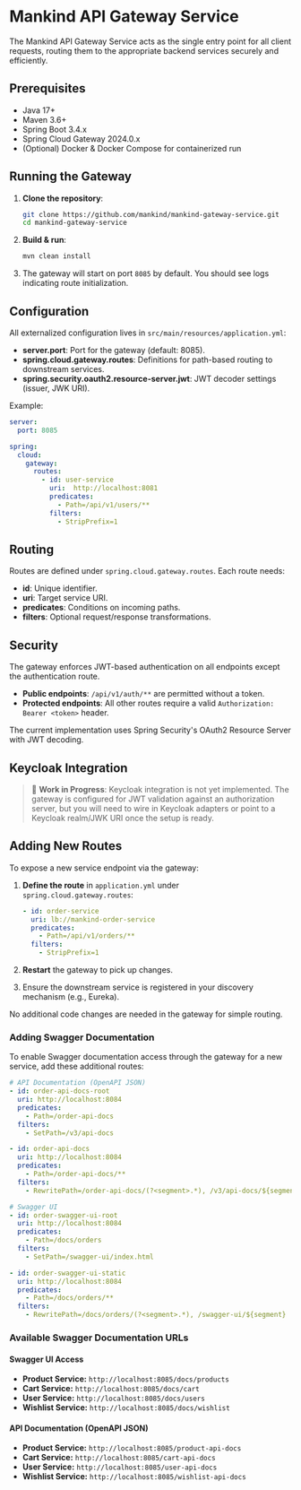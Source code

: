 # Mankind API Gateway Service

The Mankind API Gateway Service acts as the single entry point for all client requests, routing them to the appropriate backend services securely and efficiently.


## Prerequisites

* Java 17+
* Maven 3.6+
* Spring Boot 3.4.x
* Spring Cloud Gateway 2024.0.x
* (Optional) Docker & Docker Compose for containerized run

## Running the Gateway

1. **Clone the repository**:

   ```bash
   git clone https://github.com/mankind/mankind-gateway-service.git
   cd mankind-gateway-service
   ```

2. **Build & run**:

   ```bash
   mvn clean install
   ```

3. The gateway will start on port `8085` by default. You should see logs indicating route initialization.

## Configuration

All externalized configuration lives in `src/main/resources/application.yml`:

* **server.port**: Port for the gateway (default: 8085).
* **spring.cloud.gateway.routes**: Definitions for path-based routing to downstream services.
* **spring.security.oauth2.resource-server.jwt**: JWT decoder settings (issuer, JWK URI).

Example:

```yaml
server:
  port: 8085

spring:
  cloud:
    gateway:
      routes:
        - id: user-service
          uri:  http://localhost:8081
          predicates:
            - Path=/api/v1/users/**
          filters:
            - StripPrefix=1
```

## Routing

Routes are defined under `spring.cloud.gateway.routes`. Each route needs:

* **id**: Unique identifier.
* **uri**: Target service URI.
* **predicates**: Conditions on incoming paths.
* **filters**: Optional request/response transformations.

## Security

The gateway enforces JWT-based authentication on all endpoints except the authentication route.

* **Public endpoints**: `/api/v1/auth/**` are permitted without a token.
* **Protected endpoints**: All other routes require a valid `Authorization: Bearer <token>` header.

The current implementation uses Spring Security's OAuth2 Resource Server with JWT decoding.

## Keycloak Integration

> 🚧 **Work in Progress**: Keycloak integration is not yet implemented.
> The gateway is configured for JWT validation against an authorization server, but you will need to wire in Keycloak adapters or point to a Keycloak realm/JWK URI once the setup is ready.

## Adding New Routes

To expose a new service endpoint via the gateway:

1. **Define the route** in `application.yml` under `spring.cloud.gateway.routes`:

   ```yaml
   - id: order-service
     uri: lb://mankind-order-service
     predicates:
       - Path=/api/v1/orders/**
     filters:
       - StripPrefix=1
   ```
2. **Restart** the gateway to pick up changes.
3. Ensure the downstream service is registered in your discovery mechanism (e.g., Eureka).

No additional code changes are needed in the gateway for simple routing.

### Adding Swagger Documentation

To enable Swagger documentation access through the gateway for a new service, add these additional routes:

```yaml
# API Documentation (OpenAPI JSON)
- id: order-api-docs-root
  uri: http://localhost:8084
  predicates:
    - Path=/order-api-docs
  filters:
    - SetPath=/v3/api-docs

- id: order-api-docs
  uri: http://localhost:8084
  predicates:
    - Path=/order-api-docs/**
  filters:
    - RewritePath=/order-api-docs/(?<segment>.*), /v3/api-docs/${segment}

# Swagger UI
- id: order-swagger-ui-root
  uri: http://localhost:8084
  predicates:
    - Path=/docs/orders
  filters:
    - SetPath=/swagger-ui/index.html

- id: order-swagger-ui-static
  uri: http://localhost:8084
  predicates:
    - Path=/docs/orders/**
  filters:
    - RewritePath=/docs/orders/(?<segment>.*), /swagger-ui/${segment}
```

### Available Swagger Documentation URLs

#### Swagger UI Access
- **Product Service:** `http://localhost:8085/docs/products`
- **Cart Service:** `http://localhost:8085/docs/cart`
- **User Service:** `http://localhost:8085/docs/users`
- **Wishlist Service:** `http://localhost:8085/docs/wishlist`

#### API Documentation (OpenAPI JSON)
- **Product Service:** `http://localhost:8085/product-api-docs`
- **Cart Service:** `http://localhost:8085/cart-api-docs`
- **User Service:** `http://localhost:8085/user-api-docs`
- **Wishlist Service:** `http://localhost:8085/wishlist-api-docs`
